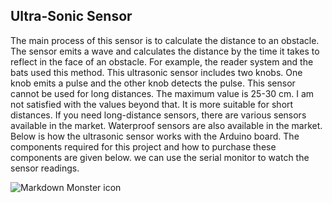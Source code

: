 ## Ultra-Sonic Sensor

The main process of this sensor is to calculate the distance to an obstacle. The sensor emits a wave and calculates the distance by the time it takes to reflect in the face of an obstacle. For example, the reader system and the bats used this method. This ultrasonic sensor includes two knobs. One knob emits a pulse and the other knob detects the pulse. This sensor cannot be used for long distances. The maximum value is 25-30 cm. I am not satisfied with the values ​​beyond that. It is more suitable for short distances. If you need long-distance sensors, there are various sensors available in the market. Waterproof sensors are also available in the market. Below is how the ultrasonic sensor works with the Arduino board. The components required for this project and how to purchase these components are given below. we can use the serial monitor to watch the sensor readings.

<img src="https://i0.wp.com/srituhobby.com/wp-content/uploads/2021/04/11-29.jpg?resize=768%2C432&ssl=1"
     alt="Markdown Monster icon"
     style="float: left; margin-right: 10px;" />
